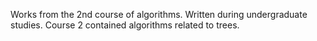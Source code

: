 Works from the 2nd course of algorithms.
Written during undergraduate studies.
Course 2 contained algorithms related to trees.